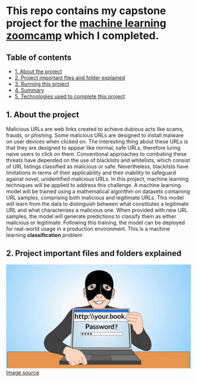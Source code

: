 # This repo contains my capstone project for the [machine learning zoomcamp](https://github.com/alexeygrigorev/mlbookcamp-code/tree/master/course-zoomcamp) which I completed.



## Table of contents

- [1. About the project](#topic1)
- [2. Project important files and folder explained](#topic2)
- [3. Running this project](#topic3)
- [4. Summary](#topic4)
- [5. Technologies used to complete this project](#topic5)


<h2 id="topic1"> 1. About the project</h2> 

Malicious URLs are web links created to achieve dubious acts like scams, frauds, or phishing. Some malicious URLs are designed to install malware on user devices when clicked on. The interesting thing about these URLs is that they are designed to appear like normal, safe URLs, therefore luring naive users to click on them.
Conventional approaches to combating these threats have depended on the use of blacklists and whitelists, which consist of URL listings classified as malicious or safe. Nevertheless, blacklists have limitations in terms of their applicability and their inability to safeguard against novel, unidentified malicious URLs. In this project, machine learning techniques will be applied to address this challenge. A machine learning model will be trained using a mathematical algorithm on datasets containing URL samples, comprising both malicious and legitimate URLs. This model will learn from the data to distinguish between what constitutes a legitimate URL and what characterises a malicious one. When provided with new URL samples, the model will generate predictions to classify them as either malicious or legitimate. Following this training, the model can be deployed for real-world usage in a production environment.
This is a machine learning **classification** problem 

<h2 id="topic2"> 2. Project important files and folders explained</h2> 



![Phishing image](Images/maxresdefault.jpeg)
[Image source](https://www.govtech.com/blogs/lohrmann-on-cybersecurity/what-to-do-about-phishing.html)
